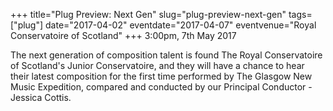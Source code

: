 +++
title="Plug Preview: Next Gen"
slug="plug-preview-next-gen"
tags=["plug"]
date="2017-04-02"
eventdate="2017-04-07"
eventvenue="Royal Conservatoire of Scotland"
+++
3:00pm, 7th May 2017

The next generation of composition talent is found The Royal Conservatoire of Scotland's Junior Conservatoire, and they will have a chance to hear their latest composition for the first time performed by The Glasgow New Music Expedition, compared and conducted by our Principal Conductor - Jessica Cottis.
